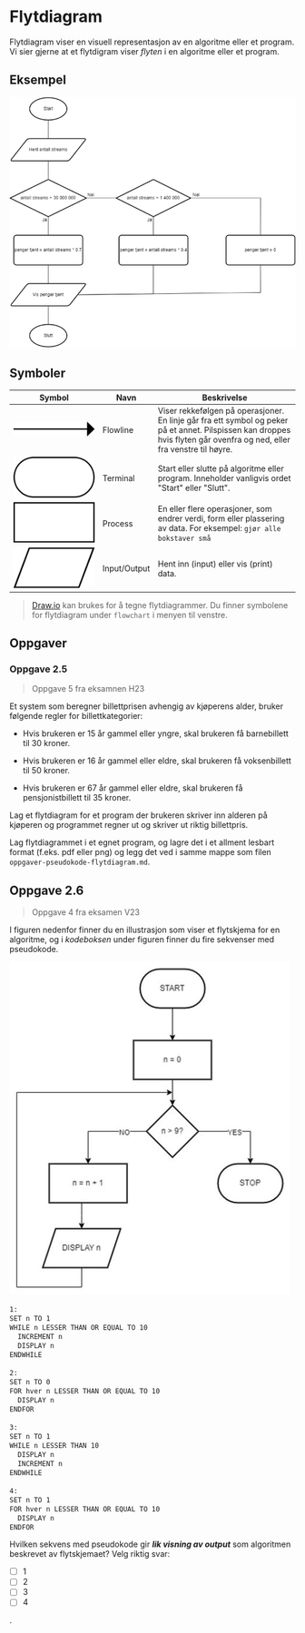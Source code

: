 # Flytdiagram

Flytdiagram viser en visuell representasjon av en algoritme eller et program.
Vi sier gjerne at et flytdigram viser _flyten_ i en algoritme eller et program.

## Eksempel

![Flytdiagram](./bilder/flytdiagram.png)

## Symboler

| Symbol                                       | Navn         | Beskrivelse                                                                                                                                                             |
| -------------------------------------------- | ------------ | ----------------------------------------------------------------------------------------------------------------------------------------------------------------------- |
| ![Linje](./bilder/Flowchart_Line.svg)        | Flowline     | Viser rekkefølgen på operasjoner. En linje går fra ett symbol og peker på et annet. Pilspissen kan droppes hvis flyten går ovenfra og ned, eller fra venstre til høyre. |
| ![Terminal](./bilder/Flowchart_Terminal.svg) | Terminal     | Start eller slutte på algoritme eller program. Inneholder vanligvis ordet "Start" eller "Slutt".                                                                        |
| ![Prosess](./bilder/Flowchart_Process.svg)   | Process      | En eller flere operasjoner, som endrer verdi, form eller plassering av data. For eksempel: `gjør alle bokstaver små`                                                    |
| ![IO](./bilder/Flowchart_IO.svg)             | Input/Output | Hent inn (input) eller vis (print) data.                                                                                                                                |

> [Draw.io](https://www.drawio.com/) kan brukes for å tegne flytdiagrammer.
> Du finner symbolene for flytdiagram under `flowchart` i menyen til venstre.

## Oppgaver

### Oppgave 2.5

> Oppgave 5 fra eksamnen H23

Et system som beregner billettprisen avhengig av kjøperens alder, bruker følgende regler for billettkategorier:

- Hvis brukeren er 15 år gammel eller yngre, skal brukeren få barnebillett til 30 kroner.

- Hvis brukeren er 16 år gammel eller eldre, skal brukeren få voksenbillett til 50 kroner.

- Hvis brukeren er 67 år gammel eller eldre, skal brukeren få pensjonistbillett til 35 kroner.

Lag et flytdiagram for et program der brukeren skriver inn alderen på kjøperen og programmet regner ut og skriver ut riktig billettpris.

Lag flytdiagrammet i et egnet program, og lagre det i et allment lesbart format (f.eks. pdf eller png) og legg det ved i samme mappe som filen `oppgaver-pseudokode-flytdiagram.md`.

## Oppgave 2.6

> Oppgave 4 fra eksamen V23

I figuren nedenfor finner du en illustrasjon som viser et flytskjema for en algoritme, og i _kodeboksen_ under figuren finner du fire sekvenser med pseudokode.

![v23-4](./bilder/v23-4.png)

```pseudo
1:
SET n TO 1
WHILE n LESSER THAN OR EQUAL TO 10
  INCREMENT n
  DISPLAY n
ENDWHILE

2:
SET n TO 0
FOR hver n LESSER THAN OR EQUAL TO 10
  DISPLAY n
ENDFOR

3:
SET n TO 1
WHILE n LESSER THAN 10
  DISPLAY n
  INCREMENT n
ENDWHILE

4:
SET n TO 1
FOR hver n LESSER THAN OR EQUAL TO 10
  DISPLAY n
ENDFOR
```

Hvilken sekvens med pseudokode gir __*lik visning av output*__ som algoritmen beskrevet av flytskjemaet? Velg riktig svar:

- [ ] 1
- [ ] 2
- [ ] 3
- [ ] 4

.